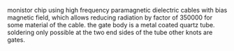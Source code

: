 monistor chip using high frequency paramagnetic dielectric cables with bias magnetic field, which allows reducing radiation by factor of 350000 for some material of the cable. the gate body is a metal coated quartz tube. soldering only possible at the two end sides of the tube other knots are gates.

